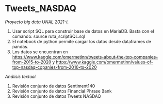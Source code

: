 # Tweets_NASDAQ
*Proyecto big data UNAL 2021-I.*

1. Usar script SQL para construir base de datos en MariaDB. Basta con el comando: source ruta_scriptSQL.sql
2. El notebook de python permite cargar los datos desde dataframes de pandas.
3. Los datos se encuentran en https://www.kaggle.com/omermetinn/tweets-about-the-top-companies-from-2015-to-2020 y https://www.kaggle.com/omermetinn/values-of-top-nasdaq-copanies-from-2010-to-2020
 
 
 *Análisis textual*
 
 1. Revisión conjunto de datos Sentiment140 
 2. Revisión conjunto de datos Financial Phrase Bank
 3. Revisión conjunto de datos Tweets NASDAQ
